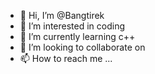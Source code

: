 - 👋 Hi, I’m @Bangtirek
- 👀 I’m interested in coding
- 🌱 I’m currently learning c++
- 💞️ I’m looking to collaborate on 
- 📫 How to reach me ...

<!---
Bangtirek/Bangtirek is a ✨ special ✨ repository because its `README.md` (this file) appears on your GitHub profile.
You can click the Preview link to take a look at your changes.
--->
